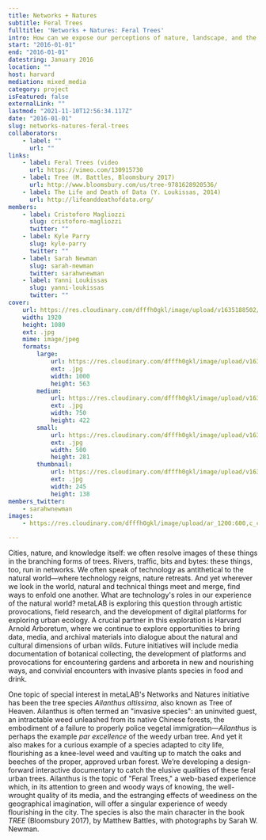 ```yaml
---
title: Networks + Natures
subtitle: Feral Trees
fulltitle: 'Networks + Natures: Feral Trees'
intro: How can we expose our perceptions of nature, landscape, and the city as not natural but constructed? What perspectives on the contested biopolitics of the city are offered by invasive species and urban wilds?
start: "2016-01-01"
end: "2016-01-01"
datestring: January 2016
location: ""
host: harvard
mediation: mixed_media
category: project
isFeatured: false
externalLink: ""
lastmod: "2021-11-10T12:56:34.117Z"
date: "2016-01-01"
slug: networks-natures-feral-trees
collaborators:
    - label: ""
      url: ""
links:
    - label: Feral Trees (video
      url: https://vimeo.com/130915730
    - label: Tree (M. Battles, Bloomsbury 2017)
      url: http://www.bloomsbury.com/us/tree-9781628920536/
    - label: The Life and Death of Data (Y. Loukissas, 2014)
      url: http://lifeanddeathofdata.org/
members:
    - label: Cristoforo Magliozzi
      slug: cristoforo-magliozzi
      twitter: ""
    - label: Kyle Parry
      slug: kyle-parry
      twitter: ""
    - label: Sarah Newman
      slug: sarah-newman
      twitter: sarahwnewman
    - label: Yanni Loukissas
      slug: yanni-loukissas
      twitter: ""
cover:
    url: https://res.cloudinary.com/dfffh0gkl/image/upload/v1635188502/img0_28d1a9b527.jpg
    width: 1920
    height: 1080
    ext: .jpg
    mime: image/jpeg
    formats:
        large:
            url: https://res.cloudinary.com/dfffh0gkl/image/upload/v1635188503/large_img0_28d1a9b527.jpg
            ext: .jpg
            width: 1000
            height: 563
        medium:
            url: https://res.cloudinary.com/dfffh0gkl/image/upload/v1635188503/medium_img0_28d1a9b527.jpg
            ext: .jpg
            width: 750
            height: 422
        small:
            url: https://res.cloudinary.com/dfffh0gkl/image/upload/v1635188503/small_img0_28d1a9b527.jpg
            ext: .jpg
            width: 500
            height: 281
        thumbnail:
            url: https://res.cloudinary.com/dfffh0gkl/image/upload/v1635188502/thumbnail_img0_28d1a9b527.jpg
            ext: .jpg
            width: 245
            height: 138
members_twitter:
    - sarahwnewman
images:
    - https://res.cloudinary.com/dfffh0gkl/image/upload/ar_1200:600,c_crop/c_limit,h_1200,w_600/v1635188502/img0_28d1a9b527.jpg

---
```

Cities, nature, and knowledge itself: we often resolve  images of these things in the branching forms of trees. Rivers, traffic, bits and bytes: these things, too, run in networks. We often speak of technology as antithetical to the natural world—where technology reigns, nature retreats. And yet wherever we look in the world, natural and technical things meet and merge, find ways to enfold one another. What are technology's roles in our experience of the natural world? metaLAB is exploring this question through artistic provocations, field research, and the development of digital platforms for exploring urban ecology. A crucial partner in this exploration is Harvard Arnold Arboretum, where we continue to explore opportunities to bring data, media, and archival materials into dialogue about the natural and cultural dimensions of urban wilds. Future initiatives will include media documentation of botanical collecting, the development of platforms and provocations for encountering gardens and arboreta in new and nourishing ways, and convivial encounters with invasive plants species in food and drink.

One topic of special interest in metaLAB's Networks and Natures initiative has been the tree species <em>Ailanthus altissima</em>, also known as Tree of Heaven. Ailanthus is often termed an "invasive species": an uninvited guest, an intractable weed unleashed from its native Chinese forests, the embodiment of a failure to properly police vegetal immigration—<em>Ailanthus</em> is perhaps the example <em>par excellence</em> of the weedy urban tree. And yet it also makes for a curious example of a species adapted to city life, flourishing as a knee-level weed and vaulting up to match the oaks and beeches of the proper, approved urban forest. We’re developing a design-forward interactive documentary to catch the elusive qualities of these feral urban trees. Ailanthus is the topic of "Feral Trees," a web-based experience which, in its attention to green and woody ways of knowing, the well-wrought quality of its media, and the estranging effects of weediness on the geographical imagination, will offer a singular experience of weedy flourishing in the city. The species is also the main character in the book <em>TREE</em> (Bloomsbury 2017), by Matthew Battles, with photographs by Sarah W. Newman.
